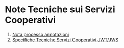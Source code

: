 # Note Tecniche sui Servizi Cooperativi

1. [Nota processo annotazioni](NotaProcessoAnnotazioniAndQuickCoopServiceFlow/index.md)
2. [Specifiche Tecniche Servizi Cooperativi JWT/JWS](SpecificheTecnicheServiziCooperativiJWT/index.md)
